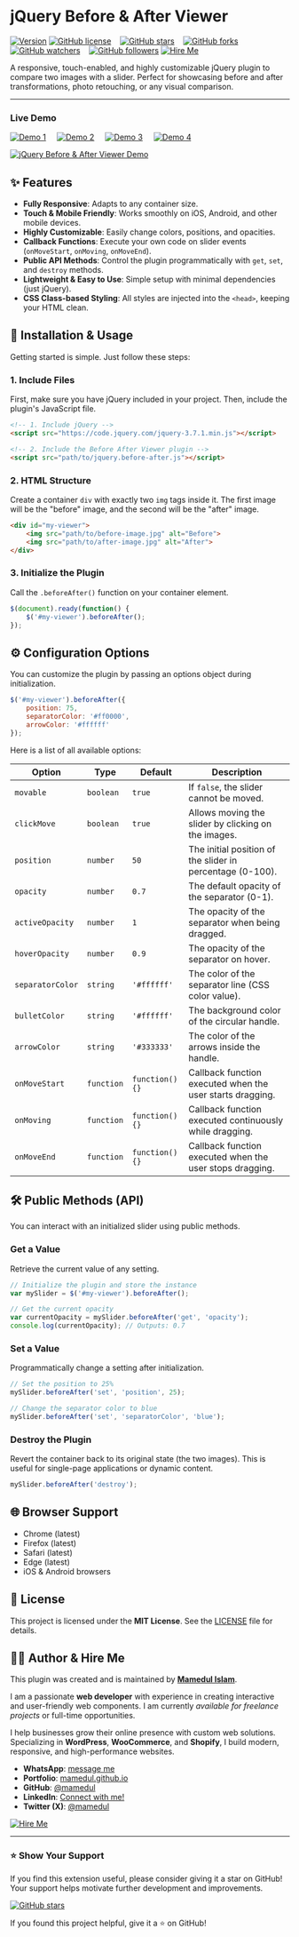 # jQuery Before & After Viewer

[![Version](https://img.shields.io/badge/Version-2.0.0-blue.svg)](https://github.com/mamedul/jquery-beforeafter-slider/)
[![GitHub license](https://img.shields.io/badge/license-MIT-blue.svg)](https://github.com/mamedul/jquery-beforeafter-slider/blob/main/LICENSE) &nbsp;&nbsp; [![GitHub stars](https://img.shields.io/github/stars/mamedul/jquery-beforeafter-slider?style=social)](https://github.com/mamedul/jquery-beforeafter-slider/stargazers) &nbsp;&nbsp; [![GitHub forks](https://img.shields.io/github/forks/mamedul/jquery-beforeafter-slider?style=social)](https://github.com/mamedul/jquery-beforeafter-slider/network/members) &nbsp;&nbsp; [![GitHub watchers](https://img.shields.io/github/watchers/mamedul/jquery-beforeafter-slider?style=social)](https://github.com/mamedul/jquery-beforeafter-slider/watchers) &nbsp;&nbsp; [![GitHub followers](https://img.shields.io/github/followers/mamedul?style=social)](https://github.com/mamedul?tab=followers)
[![Hire Me](https://img.shields.io/badge/Hire%20Me-Available-brightgreen.svg)](http://mamedul.github.io/)

A responsive, touch-enabled, and highly customizable jQuery plugin to compare two images with a slider. Perfect for showcasing before and after transformations, photo retouching, or any visual comparison.

---

### Live Demo

[![Demo 1](https://img.shields.io/badge/Demo-1-brightgreen.svg)](https://mamedul.github.io/jquery-beforeafter-slider/sample/example4.html) &nbsp; &nbsp; 
[![Demo 2](https://img.shields.io/badge/Demo-2-brightgreen.svg)](https://mamedul.github.io/jquery-beforeafter-slider/sample/example2.html) &nbsp; &nbsp; 
[![Demo 3](https://img.shields.io/badge/Demo-3-brightgreen.svg)](https://mamedul.github.io/jquery-beforeafter-slider/sample/example3.html) &nbsp; &nbsp; 
[![Demo 4](https://img.shields.io/badge/Demo-4-brightgreen.svg)](https://mamedul.github.io/jquery-beforeafter-slider/sample/example4.html)

[![jQuery Before & After Viewer Demo](https://mamedul.github.io/jquery-beforeafter-slider/screencapture-jquery-beforeafter-slider.png)](https://mamedul.github.io/jquery-beforeafter-slider/)

## ✨ Features

* **Fully Responsive**: Adapts to any container size.
* **Touch & Mobile Friendly**: Works smoothly on iOS, Android, and other mobile devices.
* **Highly Customizable**: Easily change colors, positions, and opacities.
* **Callback Functions**: Execute your own code on slider events (`onMoveStart`, `onMoving`, `onMoveEnd`).
* **Public API Methods**: Control the plugin programmatically with `get`, `set`, and `destroy` methods.
* **Lightweight & Easy to Use**: Simple setup with minimal dependencies (just jQuery).
* **CSS Class-based Styling**: All styles are injected into the `<head>`, keeping your HTML clean.

## 🚀 Installation & Usage

Getting started is simple. Just follow these steps:

### 1. Include Files

First, make sure you have jQuery included in your project. Then, include the plugin's JavaScript file.

```html
<!-- 1. Include jQuery -->
<script src="https://code.jquery.com/jquery-3.7.1.min.js"></script>

<!-- 2. Include the Before After Viewer plugin -->
<script src="path/to/jquery.before-after.js"></script>
```

### 2. HTML Structure

Create a container `div` with exactly two `img` tags inside it. The first image will be the "before" image, and the second will be the "after" image.

```html
<div id="my-viewer">
    <img src="path/to/before-image.jpg" alt="Before">
    <img src="path/to/after-image.jpg" alt="After">
</div>
```

### 3. Initialize the Plugin

Call the `.beforeAfter()` function on your container element.

```javascript
$(document).ready(function() {
    $('#my-viewer').beforeAfter();
});
```

## ⚙️ Configuration Options

You can customize the plugin by passing an options object during initialization.

```javascript
$('#my-viewer').beforeAfter({
    position: 75,
    separatorColor: '#ff0000',
    arrowColor: '#ffffff'
});
```

Here is a list of all available options:

| Option           | Type       | Default        | Description                                                 |
| ---------------- | ---------- | ---------------| ----------------------------------------------------------- |
| `movable`        | `boolean`  | `true`      	 | If `false`, the slider cannot be moved.                     |
| `clickMove`      | `boolean`  | `true`      	 | Allows moving the slider by clicking on the images.         |
| `position`       | `number`   | `50`        	 | The initial position of the slider in percentage (0-100).   |
| `opacity`        | `number`   | `0.7`       	 | The default opacity of the separator (0-1).                 |
| `activeOpacity`  | `number`   | `1`         	 | The opacity of the separator when being dragged.            |
| `hoverOpacity`   | `number`   | `0.9`       	 | The opacity of the separator on hover.                      |
| `separatorColor` | `string`   | `'#ffffff'`  | The color of the separator line (CSS color value).          |
| `bulletColor`    | `string`   | `'#ffffff'`  | The background color of the circular handle.                |
| `arrowColor`     | `string`   | `'#333333'`  | The color of the arrows inside the handle.                  |
| `onMoveStart`    | `function` | `function(){}` | Callback function executed when the user starts dragging.   |
| `onMoving`       | `function` | `function(){}` | Callback function executed continuously while dragging.     |
| `onMoveEnd`      | `function` | `function(){}` | Callback function executed when the user stops dragging.    |

## 🛠️ Public Methods (API)

You can interact with an initialized slider using public methods.

### Get a Value

Retrieve the current value of any setting.

```javascript
// Initialize the plugin and store the instance
var mySlider = $('#my-viewer').beforeAfter();

// Get the current opacity
var currentOpacity = mySlider.beforeAfter('get', 'opacity');
console.log(currentOpacity); // Outputs: 0.7
```

### Set a Value

Programmatically change a setting after initialization.

```javascript
// Set the position to 25%
mySlider.beforeAfter('set', 'position', 25);

// Change the separator color to blue
mySlider.beforeAfter('set', 'separatorColor', 'blue');
```

### Destroy the Plugin

Revert the container back to its original state (the two images). This is useful for single-page applications or dynamic content.

```javascript
mySlider.beforeAfter('destroy');
```

## 🌐 Browser Support

* Chrome (latest)
* Firefox (latest)
* Safari (latest)
* Edge (latest)
* iOS & Android browsers

## 📜 License

This project is licensed under the **MIT License**. See the [LICENSE](https://opensource.org/licenses/MIT) file for details.

## 👨‍💻 Author & Hire Me

This plugin was created and is maintained by [**Mamedul Islam**](https://mamedul.github.io/).


I am a passionate **web developer** with experience in creating interactive and user-friendly web components. I am currently *available for freelance projects* or full-time opportunities.

I help businesses grow their online presence with custom web solutions. Specializing in **WordPress**, **WooCommerce**, and **Shopify**, I build modern, responsive, and high-performance websites.

* **WhatsApp**: [message me](https://wa.me/8801847406830?text=Hi%2C%20I%27d%20like%20to%20hire%20you.)
* **Portfolio**: [mamedul.github.io](https://mamedul.github.io/)
* **GitHub**: [@mamedul](https://github.com/mamedul)
* **LinkedIn**: [Connect with me!](https://www.linkedin.com/in/mamedul/)
* **Twitter (X)**: [@mamedul](https://www.x.com/mamedul/)

[![Hire Me](https://img.shields.io/badge/Hire%20Me-Available-brightgreen.svg)](https://mamedul.github.io/)

---

### ⭐ Show Your Support

If you find this extension useful, please consider giving it a star on GitHub! Your support helps motivate further development and improvements.

[![GitHub stars](https://img.shields.io/github/stars/mamedul/jquery-beforeafter-slider?style=for-the-badge)](https://github.com/mamedul/jquery-beforeafter-slider/stargazers) &nbsp;

If you found this project helpful, give it a ⭐ on GitHub!
